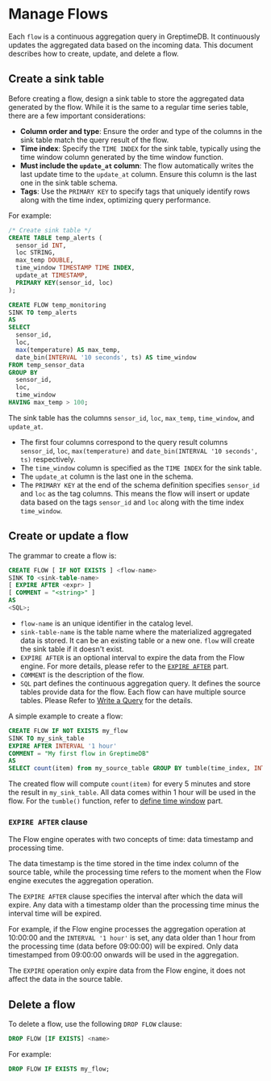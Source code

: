 # Manage Flows

Each `flow` is a continuous aggregation query in GreptimeDB.
It continuously updates the aggregated data based on the incoming data.
This document describes how to create, update, and delete a flow.

## Create a sink table

Before creating a flow, design a sink table to store the aggregated data generated by the flow.
While it is the same to a regular time series table, there are a few important considerations:

- **Column order and type**: Ensure the order and type of the columns in the sink table match the query result of the flow.
- **Time index**: Specify the `TIME INDEX` for the sink table, typically using the time window column generated by the time window function.
- **Must include the `update_at` column**: The flow automatically writes the last update time to the `update_at` column. Ensure this column is the last one in the sink table schema.
- **Tags**: Use the `PRIMARY KEY` to specify tags that uniquely identify rows along with the time index, optimizing query performance.

For example:

```sql
/* Create sink table */
CREATE TABLE temp_alerts (
  sensor_id INT,
  loc STRING,
  max_temp DOUBLE,
  time_window TIMESTAMP TIME INDEX,
  update_at TIMESTAMP,
  PRIMARY KEY(sensor_id, loc)
);

CREATE FLOW temp_monitoring
SINK TO temp_alerts
AS
SELECT
  sensor_id,
  loc,
  max(temperature) AS max_temp,
  date_bin(INTERVAL '10 seconds', ts) AS time_window
FROM temp_sensor_data
GROUP BY
  sensor_id,
  loc,
  time_window
HAVING max_temp > 100;
```

The sink table has the columns `sensor_id`, `loc`, `max_temp`, `time_window`, and `update_at`.

- The first four columns correspond to the query result columns `sensor_id`, `loc`, `max(temperature)` and `date_bin(INTERVAL '10 seconds', ts)` respectively.
- The `time_window` column is specified as the `TIME INDEX` for the sink table.
- The `update_at` column is the last one in the schema.
- The `PRIMARY KEY` at the end of the schema definition specifies `sensor_id` and `loc` as the tag columns.
  This means the flow will insert or update data based on the tags `sensor_id` and `loc` along with the time index `time_window`.

## Create or update a flow

The grammar to create a flow is:

<!-- ```sql
CREATE [ OR REPLACE ] FLOW [ IF NOT EXISTS ] <name>
SINK TO <sink-table-name>
[ EXPIRE AFTER <expr> ]
[ COMMENT = "<string>" ]
AS 
<SQL>;
``` -->

```sql
CREATE FLOW [ IF NOT EXISTS ] <flow-name>
SINK TO <sink-table-name>
[ EXPIRE AFTER <expr> ]
[ COMMENT = "<string>" ]
AS 
<SQL>;
```

<!-- When `OR REPLACE` is specified, if a flow with the same name already exists, it will be updated to the new one. Notice that this only affects the flow task itself, and both source and sink tables will not be changed. -->

- `flow-name` is an unique identifier in the catalog level.
- `sink-table-name` is the table name where the materialized aggregated data is stored.
  It can be an existing table or a new one. `flow` will create the sink table if it doesn't exist. 
  <!-- If the table already exists, its schema must match the schema of the query result. -->
- `EXPIRE AFTER` is an optional interval to expire the data from the Flow engine.
  For more details, please refer to the [`EXPIRE AFTER`](#expire-after-clause) part.
- `COMMENT` is the description of the flow.
- `SQL` part defines the continuous aggregation query.
  It defines the source tables provide data for the flow.
  Each flow can have multiple source tables.
  Please Refer to [Write a Query](./query.md) for the details.

A simple example to create a flow:

```sql
CREATE FLOW IF NOT EXISTS my_flow
SINK TO my_sink_table
EXPIRE AFTER INTERVAL '1 hour'
COMMENT = "My first flow in GreptimeDB"
AS
SELECT count(item) from my_source_table GROUP BY tumble(time_index, INTERVAL '5 minutes', '2024-05-20 00:00:00');
```

The created flow will compute `count(item)` for every 5 minutes and store the result in `my_sink_table`. All data comes within 1 hour will be used in the flow. For the `tumble()` function, refer to [define time window](./define-time-window.md) part. 

### `EXPIRE AFTER` clause

The Flow engine operates with two concepts of time: data timestamp and processing time.

The data timestamp is the time stored in the time index column of the source table,
while the processing time refers to the moment when the Flow engine executes the aggregation operation.

The `EXPIRE AFTER` clause specifies the interval after which the data will expire.
Any data with a timestamp older than the processing time minus the interval time will be expired.

For example, if the Flow engine processes the aggregation operation at 10:00:00 and the `INTERVAL '1 hour'` is set,
any data older than 1 hour from the processing time (data before 09:00:00) will be expired.
Only data timestamped from 09:00:00 onwards will be used in the aggregation.

The `EXPIRE` operation only expire data from the Flow engine, it does not affect the data in the source table.

## Delete a flow

To delete a flow, use the following `DROP FLOW` clause:

```sql
DROP FLOW [IF EXISTS] <name>
```

For example:

```sql
DROP FLOW IF EXISTS my_flow;
```

